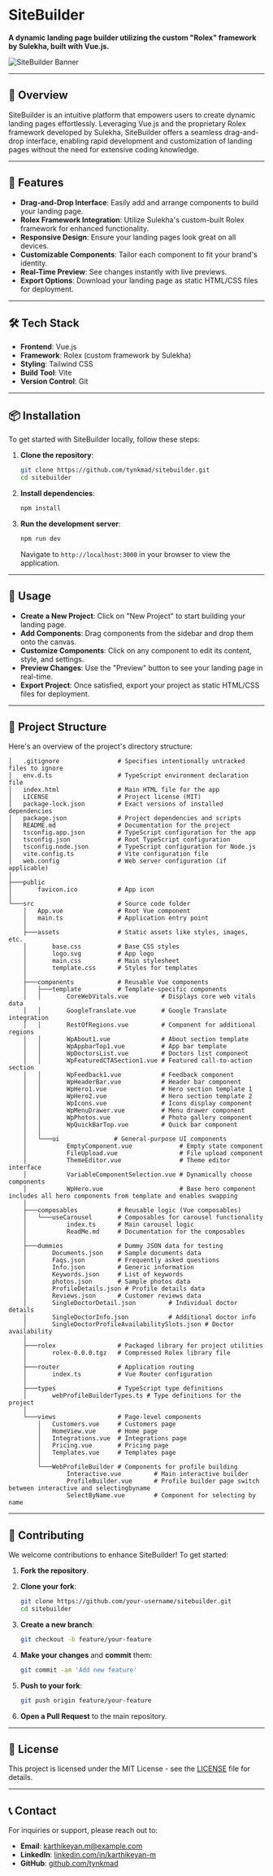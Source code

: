 # SiteBuilder

**A dynamic landing page builder utilizing the custom "Rolex" framework by Sulekha, built with Vue.js.**

![SiteBuilder Banner](https://via.placeholder.com/1200x400?text=SiteBuilder+Banner)

---

## 🚀 Overview

SiteBuilder is an intuitive platform that empowers users to create dynamic landing pages effortlessly. Leveraging Vue.js and the proprietary Rolex framework developed by Sulekha, SiteBuilder offers a seamless drag-and-drop interface, enabling rapid development and customization of landing pages without the need for extensive coding knowledge.

---

## 🔧 Features

* **Drag-and-Drop Interface**: Easily add and arrange components to build your landing page.
* **Rolex Framework Integration**: Utilize Sulekha's custom-built Rolex framework for enhanced functionality.
* **Responsive Design**: Ensure your landing pages look great on all devices.
* **Customizable Components**: Tailor each component to fit your brand's identity.
* **Real-Time Preview**: See changes instantly with live previews.
* **Export Options**: Download your landing page as static HTML/CSS files for deployment.

---

## 🛠️ Tech Stack

* **Frontend**: Vue.js
* **Framework**: Rolex (custom framework by Sulekha)
* **Styling**: Tailwind CSS
* **Build Tool**: Vite
* **Version Control**: Git

---

## 📦 Installation

To get started with SiteBuilder locally, follow these steps:

1. **Clone the repository**:

   ```bash
   git clone https://github.com/tynkmad/sitebuilder.git
   cd sitebuilder
   ```

2. **Install dependencies**:

   ```bash
   npm install
   ```

3. **Run the development server**:

   ```bash
   npm run dev
   ```

   Navigate to `http://localhost:3000` in your browser to view the application.

---

## 🧪 Usage

* **Create a New Project**: Click on "New Project" to start building your landing page.
* **Add Components**: Drag components from the sidebar and drop them onto the canvas.
* **Customize Components**: Click on any component to edit its content, style, and settings.
* **Preview Changes**: Use the "Preview" button to see your landing page in real-time.
* **Export Project**: Once satisfied, export your project as static HTML/CSS files for deployment.

---

## 📁 Project Structure

Here's an overview of the project's directory structure:

```
│   .gitignore                # Specifies intentionally untracked files to ignore
│   env.d.ts                  # TypeScript environment declaration file
│   index.html                # Main HTML file for the app
│   LICENSE                   # Project license (MIT)
│   package-lock.json         # Exact versions of installed dependencies
│   package.json              # Project dependencies and scripts
│   README.md                 # Documentation for the project
│   tsconfig.app.json         # TypeScript configuration for the app
│   tsconfig.json             # Root TypeScript configuration
│   tsconfig.node.json        # TypeScript configuration for Node.js
│   vite.config.ts            # Vite configuration file
│   web.config                # Web server configuration (if applicable)
│
├───public
│       favicon.ico           # App icon
│
└───src                       # Source code folder
    │   App.vue               # Root Vue component
    │   main.ts               # Application entry point
    │
    ├───assets                # Static assets like styles, images, etc.
    │       base.css          # Base CSS styles
    │       logo.svg          # App logo
    │       main.css          # Main stylesheet
    │       template.css      # Styles for templates
    │
    ├───components            # Reusable Vue components
    │   ├───template          # Template-specific components
    │   │       CoreWebVitals.vue         # Displays core web vitals data
    │   │       GoogleTranslate.vue       # Google Translate integration
    │   │       RestOfRegions.vue         # Component for additional regions
    │   │       WpAbout1.vue              # About section template
    │   │       WpAppbarTop1.vue          # App bar template
    │   │       WpDoctorsList.vue         # Doctors list component
    │   │       WpFeaturedCTASection1.vue # Featured call-to-action section
    │   │       WpFeedback1.vue           # Feedback component
    │   │       WpHeaderBar.vue           # Header bar component
    │   │       WpHero1.vue               # Hero section template 1
    │   │       WpHero2.vue               # Hero section template 2
    │   │       WpIcons.vue               # Icons display component
    │   │       WpMenuDrawer.vue          # Menu drawer component
    │   │       WpPhotos.vue              # Photo gallery component
    │   │       WpQuickBarTop.vue         # Quick bar component
    │   │
    │   └───ui               # General-purpose UI components
    │           EmptyComponent.vue             # Empty state component
    │           FileUpload.vue                 # File upload component
    │           ThemeEditor.vue                # Theme editor interface
    │           VariableComponentSelection.vue # Dynamically choose components
    │           WpHero.vue                     # Base hero component includes all hero components from template and enables swapping
    │
    ├───composables           # Reusable logic (Vue composables)
    │   └───useCarousel       # Composables for carousel functionality
    │           index.ts      # Main carousel logic
    │           ReadMe.md     # Documentation for the composables
    │
    ├───dummies               # Dummy JSON data for testing
    │       Documents.json    # Sample documents data
    │       Faqs.json         # Frequently asked questions
    │       Info.json         # Generic information
    │       Keywords.json     # List of keywords
    │       photos.json       # Sample photos data
    │       ProfileDetails.json # Profile details data
    │       Reviews.json      # Customer reviews data
    │       SingleDoctorDetail.json         # Individual doctor details
    │       SingleDoctorInfo.json           # Additional doctor info
    │       SingleDoctorProfileAvailabilitySlots.json # Doctor availability
    │
    ├───rolex                 # Packaged library for project utilities
    │       rolex-0.0.0.tgz   # Compressed Rolex library file
    │
    ├───router                # Application routing
    │       index.ts          # Vue Router configuration
    │
    ├───types                 # TypeScript type definitions
    │       webProfileBuilderTypes.ts # Type definitions for the project
    │
    └───views                 # Page-level components
        │   Customers.vue     # Customers page
        │   HomeView.vue      # Home page
        │   Integrations.vue  # Integrations page
        │   Pricing.vue       # Pricing page
        │   Templates.vue     # Templates page
        │
        └───WebProfileBuilder # Components for profile building
                Interactive.vue         # Main interactive builder
                ProfileBuilder.vue      # Profile builder page switch between interactive and selectingbyname
                SelectByName.vue        # Component for selecting by name
```

---

## 🤝 Contributing

We welcome contributions to enhance SiteBuilder! To get started:

1. **Fork the repository**.

2. **Clone your fork**:

   ```bash
   git clone https://github.com/your-username/sitebuilder.git
   cd sitebuilder
   ```

3. **Create a new branch**:

   ```bash
   git checkout -b feature/your-feature
   ```

4. **Make your changes** and **commit** them:

   ```bash
   git commit -am 'Add new feature'
   ```

5. **Push to your fork**:

   ```bash
   git push origin feature/your-feature
   ```

6. **Open a Pull Request** to the main repository.

---

## 📝 License

This project is licensed under the MIT License - see the [LICENSE](LICENSE) file for details.

---

## 📞 Contact

For inquiries or support, please reach out to:

* **Email**: [karthikeyan.m@example.com](mailto:karthikeyan.m@example.com)
* **LinkedIn**: [linkedin.com/in/karthikeyan-m](https://www.linkedin.com/in/karthikeyan-m)
* **GitHub**: [github.com/tynkmad](https://github.com/tynkmad)

